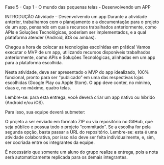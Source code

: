 Fase 5 - Cap 1 - O mundo das pequenas telas - Desenvolvendo um APP

INTRODUÇÃO
Atividade – Desenvolvendo um app
Durante a atividade anterior, trabalhamos com o planejamento e a documentação para o projeto de um app, pensando em quais recursos trabalhados anteriormente, como APIs e Soluções Tecnológicas, poderiam ser implementados, e a qual plataforma atender (Android, iOS ou ambas).

Chegou a hora de colocar as tecnologias escolhidas em prática! Vamos executar o MVP de um app, utilizando recursos disponíveis trabalhados anteriormente, como APIs e Soluções Tecnológicas, alinhadas em um app para a plataforma escolhida.

Nesta atividade, deve ser apresentado o MVP do app idealizado, 100% funcional, pronto para ser “publicado” em uma das respectivas lojas escolhidas (Google Play ou Apple Store). O app deve conter, no mínimo, duas e, no máximo, quatro telas.

Lembre-se: para esta entrega, você deverá criar um app nativo ou híbrido (Android e/ou iOS).

Para isso, sua equipe deverá submeter:

O projeto a ser enviado em formato ZIP ou via repositório no GitHub, que seja público e possua todo o projeto “commitado”. Se a escolha for pela segunda opção, basta passar a URL do repositório.
Lembre-se: esta é uma atividade colaborativa, por isso não deve ser feita individualmente, e, sim, ser cocriada entre os integrantes da equipe.

É necessário que somente um aluno do grupo realize a entrega, pois a nota será automaticamente replicada para os demais integrantes.

